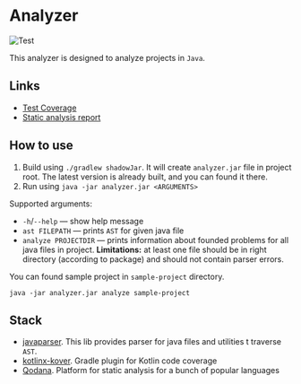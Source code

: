 # Analyzer

![Test](https://github.com/Mervap/Verification/actions/workflows/analyzer_test.yml/badge.svg)

This analyzer is designed to analyze projects in `Java`.

## Links

* [Test Coverage](https://mervap.github.io/Verification/analyzer/coverage/)
* [Static analysis report](https://mervap.github.io/Verification/analyzer/analysis/)

## How to use 

1. Build using `./gradlew shadowJar`. It will create `analyzer.jar` file in project root.
The latest version is already built, and you can found it there.
2. Run using `java -jar analyzer.jar <ARGUMENTS>`

Supported arguments:

* `-h`/`--help` — show help message
* `ast FILEPATH` — prints `AST` for given java file
* `analyze PROJECTDIR` — prints information about founded problems for all java files in project. 
**Limitations:** at least one file should be in right directory (according to package) and should not contain parser errors.

You can found sample project in `sample-project` directory.
```shell
java -jar analyzer.jar analyze sample-project
```

## Stack

* [javaparser](https://github.com/javaparser/javaparser). This lib provides parser for java files and utilities t
traverse `AST`.
* [kotlinx-kover](https://github.com/Kotlin/kotlinx-kover). Gradle plugin for Kotlin code coverage
* [Qodana](https://www.jetbrains.com/qodana/). Platform for static analysis for a bunch of popular languages 